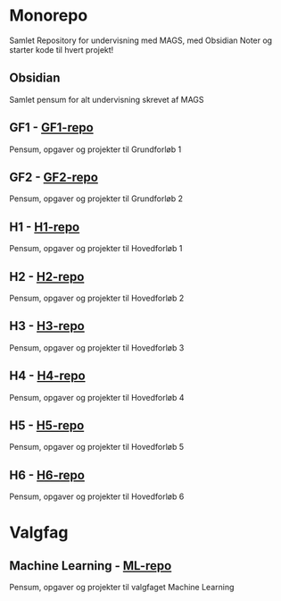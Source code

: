 # Monorepo
Samlet Repository for undervisning med MAGS, med Obsidian Noter og starter kode til hvert projekt!


## Obsidian 

Samlet pensum for alt undervisning skrevet af MAGS

## GF1 - [GF1-repo](https://github.com/mercantech/gf1)

Pensum, opgaver og projekter til Grundforløb 1

## GF2 - [GF2-repo](https://github.com/mercantech/gf2)

Pensum, opgaver og projekter til Grundforløb 2

## H1 - [H1-repo](https://github.com/mercantech/h1)

Pensum, opgaver og projekter til Hovedforløb 1

## H2 - [H2-repo](https://github.com/mercantech/h2)

Pensum, opgaver og projekter til Hovedforløb 2

## H3 - [H3-repo](https://github.com/mercantech/h3)

Pensum, opgaver og projekter til Hovedforløb 3

## H4 - [H4-repo](https://github.com/mercantech/h4)

Pensum, opgaver og projekter til Hovedforløb 4

## H5 - [H5-repo](https://github.com/mercantech/h5)

Pensum, opgaver og projekter til Hovedforløb 5

## H6 - [H6-repo](https://github.com/mercantech/h6)

Pensum, opgaver og projekter til Hovedforløb 6

# Valgfag

## Machine Learning - [ML-repo](https://github.com/Mercantech/MachineLearning)

Pensum, opgaver og projekter til valgfaget Machine Learning